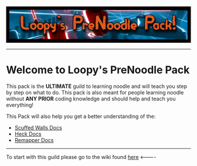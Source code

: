 ![](Images/LoopyP.jpg)
___

# Welcome to Loopy's PreNoodle Pack
This pack is the __ULTIMATE__ guild to learning noodle and will teach you step by step on what to do. This pack is also meant for people learning noodle without __ANY PRIOR__ coding knowledge and should help and teach you everything!

This Pack will also help you get a better understanding of the:

* [Scuffed Walls Docs](https://github.com/thelightdesigner/ScuffedWalls)
* [Heck Docs](https://github.com/Aeroluna/Heck)
* [Remapper Docs](https://github.com/Swifter1243/ReMapper)
___

To start with this guild please go to the wiki found [here](https://github.com/Loopymtb/NoodleMappingGuild/wiki/Getting-Started) <----
